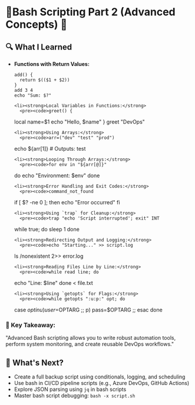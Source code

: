 <!DOCTYPE html>
<html lang="en">
<head>
  <meta charset="UTF-8">
 
</head>
<body>

  <h1>📅Bash Scripting Part 2 (Advanced Concepts) 🚀</h1>
  

  <h2>🔍 What I Learned</h2>
  <ul>
    <li><strong>Functions with Return Values:</strong>
      <pre><code>add() {
  return $(($1 + $2))
}
add 3 4
echo "Sum: $?"</code></pre>
    </li>

    <li><strong>Local Variables in Functions:</strong>
      <pre><code>greet() {
  local name=$1
  echo "Hello, $name"
}
greet "DevOps"</code></pre>
    </li>

    <li><strong>Using Arrays:</strong>
      <pre><code>arr=("dev" "test" "prod")
echo ${arr[1]}  # Outputs: test</code></pre>
    </li>

    <li><strong>Looping Through Arrays:</strong>
      <pre><code>for env in "${arr[@]}"
do
  echo "Environment: $env"
done</code></pre>
    </li>

    <li><strong>Error Handling and Exit Codes:</strong>
      <pre><code>command_not_found
if [ $? -ne 0 ]; then
  echo "Error occurred"
fi</code></pre>
    </li>

    <li><strong>Using `trap` for Cleanup:</strong>
      <pre><code>trap "echo 'Script interrupted'; exit" INT
while true; do
  sleep 1
done</code></pre>
    </li>

    <li><strong>Redirecting Output and Logging:</strong>
      <pre><code>echo "Starting..." >> script.log
ls /nonexistent 2>> error.log</code></pre>
    </li>

    <li><strong>Reading Files Line by Line:</strong>
      <pre><code>while read line; do
  echo "Line: $line"
done &lt; file.txt</code></pre>
    </li>

    <li><strong>Using `getopts` for Flags:</strong>
      <pre><code>while getopts ":u:p:" opt; do
  case $opt in
    u) user=$OPTARG ;;
    p) pass=$OPTARG ;;
  esac
done</code></pre>
    </li>
  </ul>

  <h3>🧠 Key Takeaway:</h3>
  <p>"Advanced Bash scripting allows you to write robust automation tools, perform system monitoring, and create reusable DevOps workflows."</p>

  <h2>📍 What's Next?</h2>
  <ul>
    <li>Create a full backup script using conditionals, logging, and scheduling</li>
    <li>Use bash in CI/CD pipeline scripts (e.g., Azure DevOps, GitHub Actions)</li>
    <li>Explore JSON parsing using <code>jq</code> in bash scripts</li>
    <li>Master bash script debugging: <code>bash -x script.sh</code></li>
  </ul>

</body>
</html>
